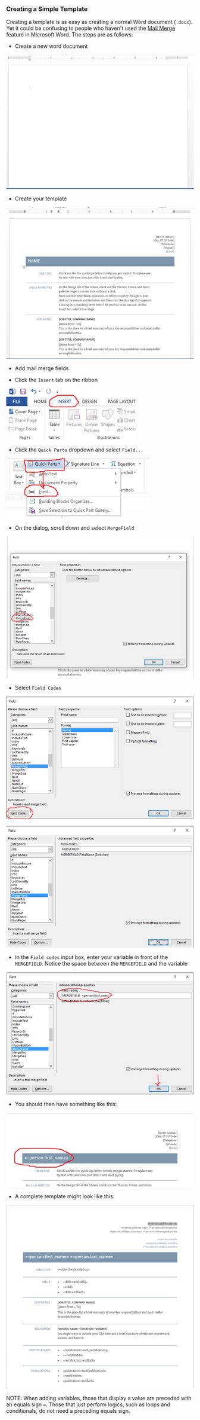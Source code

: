 ### Creating a Simple Template
Creating a template is as easy as creating a normal Word document (`.docx`). Yet it could be confusing to people who haven't used the [Mail Merge](https://support.office.com/en-us/article/Use-mail-merge-to-send-bulk-email-messages-0f123521-20ce-4aa8-8b62-ac211dedefa4) feature in Microsoft Word. The steps are as follows:

- Create a new word document

![Step 1](/misc/step_1.png)

- Create your template

![Step 2](/misc/step_2.png)

- Add mail merge fields

- Click the `Insert` tab on the ribbon

![Step 3.1](/misc/step_3_1.png)

- Click the `Quick Parts` dropdown and select `Field...`

![Step 3.2](/misc/step_3_2.png)

- On the dialog, scroll down and select `MergeField`

![Step 3.3a](/misc/step_3_3_a.png)

 - Select `Field Codes`

![Step 3.3b](/misc/step_3_3_b.png)

![Step 4](/misc/step_4.png)

- In the `Field codes` input box, enter your variable in front of the `MERGEFIELD`. Notice the space between the `MERGEFIELD` and the variable

![Step 5](/misc/step_5.png)

- You should then have something like this:

![Step 6](/misc/step_6.png)

- A complete template might look like this:

![Step 7](/misc/step_7.png)

NOTE: When adding variables, those that display a value are preceded with an equals sign `=`. Those that just perform logics, such as loops and conditionals, do not need a preceding equals sign.
